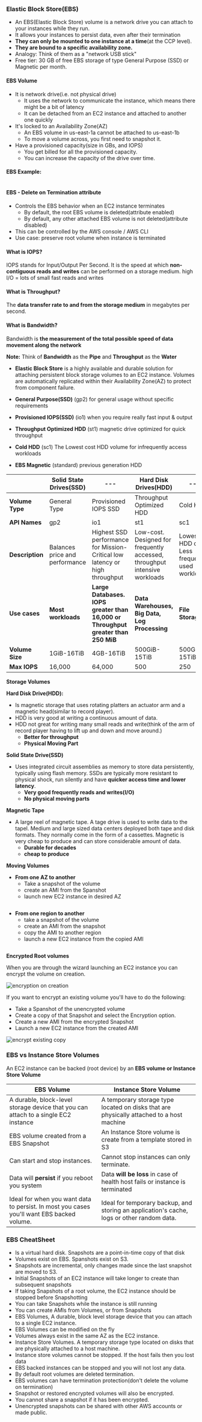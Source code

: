### Elastic Block Store(EBS)

* An EBS(Elastic Block Store) volume is a network drive you can attach to your instances while they run.
* It allows your instances to persist data, even after their termination
* **They can only be mounted to one instance at a time**(at the CCP level).
* **They are bound to a specific availability zone.**
* Analogy: Think of them as a "network USB stick"
* Free tier: 30 GB of free EBS storage of type General Purpose (SSD) or Magnetic per month.

#### EBS Volume

* It is network drive(i.e. not physical drive)
  * It uses the network to communicate the instance, which means there might be a bit of latency
  * It can be detached from an EC2 instance and attached to another one quickly
* It's locked to an Availability Zone(AZ)
  * An EBS volume in us-east-1a cannot be attached to us-east-1b
  * To move a volume across, you first need to snapshot it.
* Have a provisioned capacity(size in GBs, and IOPS)
  * You get billed for all the provisioned capacity.
  * You can increase the capacity of the drive over time.

#### EBS Example:

<img src="../images/ebs/ebs-volume-example.png" alt="">

#### EBS - Delete on Termination attribute

* Controls the EBS behavior when an EC2 instance terminates
  * By default, the root EBS volume is deleted(attribute enabled)
  * By default, any other attached EBS volume is not deleted(attribute disabled)
* This can be controlled by the AWS console / AWS CLI
* Use case: preserve root volume when instance is terminated

#### What is IOPS? 
IOPS stands for Input/Output Per Second. It is the speed at which **non-contiguous reads and writes** can be performed on a storage medium. high I/O = lots of small fast reads and writes

#### What is Throughput?
The **data transfer rate to and from the storage medium**  in megabytes per second.

#### What is Bandwidth?

Bandwidth is **the measurement of the total possible speed of data movement along the network**

**Note:** Think of **Bandwidth** as the **Pipe** and **Throughput** as the **Water**

* **Elastic Block Store** is a highly available and durable solution for attaching persistent block storage volumes to an EC2 instance. Volumes are automatically replicated within their Availability Zone(AZ) to protect from component failure.

* **General Purpose(SSD)**  (gp2) for general usage without specific requirements
* **Provisioned IOPS(SSD)** (io1) when you require really fast input & output
* **Throughput Optimized HDD** (st1) magnetic drive optimized for quick throughput
* **Cold HDD** (sc1) The Lowest cost HDD volume for infrequently access workloads
* **EBS Magnetic** (standard) previous generation HDD

|                 | Solid State Drives(SSD)        | ---                                                                              | Hard Disk Drives(HDD)                                                      | ---                                              |                      |
|-----------------|--------------------------------|----------------------------------------------------------------------------------|----------------------------------------------------------------------------|--------------------------------------------------|----------------------|
| **Volume Type** | General Type                   | Provisioned IOPS SSD                                                             | Throughput Optimized HDD                                                   | Cold HDD                                         | EBS Magnetic         |
| **API Names**   | gp2                            | io1                                                                              | st1                                                                        | sc1                                              | standard             |
| **Description** | Balances price and performance | Highest SSD performance for Mission-Critical low latency or high throughput      | Low-cost. Designed for frequently accessed, throughput intensive workloads | Lowest HDD cost. Less frequently used workloads. |                      |
| **Use cases**   | **Most workloads**             | **Large Databases. IOPS greater than 16,000 or Throughput greater than 250 MiB** | **Data Warehouses, Big Data, Log Processing**                              | **File Storage**                                 | **Archival storage** |
| **Volume Size** | 1GiB-16TiB                     | 4GB-16TiB                                                                        | 500GiB-15TiB                                                               | 500GiB-15TiB                                     | 500GiB-15TiB         |
| **Max IOPS**    | 16,000                         | 64,000                                                                           | 500                                                                        | 250                                              | 40-200               |


**Storage Volumes**

**Hard Disk Drive(HDD):**

* Is magnetic storage that uses rotating platters an actuator arm and a magnetic head(similar to record player).
* HDD is very good at writing a continuous amount of data.
* HDD not great for writing many small reads and write(think of the arm of record player having to lift up and down and move around.)
  * **Better for throughput**
  * **Physical Moving Part**

**Solid State Drive(SSD)**

* Uses integrated circuit assemblies as memory to store data persistently, typically using flash memory. SSDs are typically more resistant to physical shock, run silently and have **quicker access time and lower latency**.
  * **Very good frequently reads and writes(I/O)**
  * **No physical moving parts**

**Magnetic Tape**
* A large reel of magnetic tape. A tage drive is used to write data to the tapel. Medium and large sized data centers deployed both tape and disk formats. They normally come in the form of a cassettes. Magnetic is very cheap to produce and can store considerable amount of data.
  * **Durable for decades**
  * **cheap to produce**

**Moving Volumes**

* **From one AZ to another**
  * Take a snapshot of the volume
  * create an AMI from the Spanshot
  * launch new EC2 instance in desired AZ

<img src="../images/ebs/move-from-one-az-to-another.png" alt="">

* **From one region to another**
  * take a snapshot of the volume
  * create an AMI from the snapshot
  * copy the AMI to another region
  * launch a new EC2 instance from the copied AMI

<img src="../images/ebs/move-from-one-region-to-another.png" alt="">

**Encrypted Root volumes**

When you are through the wizard launching an EC2 instance you can encrypt the volume on creation.

<img src="../images/ec2/encryption-on-creation.png" alt="encryption on creation">

If you want to encrypt an existing volume you'll have to do the following:
* Take a Spanshot of the unencrypted volume
* Create a copy of that Snapshot and select the Encryption option.
* Create a new AMI from the encrypted Snapshot
* Launch a new EC2 instance from the created AMI

<img src="../images/ec2/encrypt-existing-copy.png" alt="encrypt existing copy">

### EBS vs Instance Store Volumes

An EC2 instance can be backed (root device) by an **EBS volume or Instance Store Volume**

| EBS Volume                                                                                | Instance Store Volume                                                                      |
|-------------------------------------------------------------------------------------------|--------------------------------------------------------------------------------------------|
| A durable, block-level storage device that you can attach to a single EC2 instance        | A temporary storage type located on disks that are physically attached to a host machine   |
| EBS volume created from a EBS Snapshot                                                    | An Instance Store volume is create from a template stored in S3                            |
| Can start and stop instances.                                                             | Cannot stop instances can only terminate.                                                  |
| Data will **persist** if you reboot you system                                            | Data **will be loss** in case of health host fails or instance is terminated               |
| Ideal for when you want data to persist. In most you cases you'll want EBS backed volume. | Ideal for temporary backup, and storing an application's cache, logs or other random data. |

### EBS CheatSheet
* Is a virtual hard disk. Snapshots are a point-in-time copy of that disk
* Volumes exist on EBS. Spanshots exist on S3.
* Snapshots are incremental, only changes made since the last snapshot are moved to S3.
* Initial Snapshots of an EC2 instance will take longer to create than subsequent snapshots
* If taking Snapshots of a root volume, the EC2 instance should be stopped before Snapshotting
* You can take Snapshots while the instance is still running
* You can create AMIs from Volumes, or from Snapshots
* EBS Volumes, A durable, block level storage device that you can attach to a single EC2 instance.
* EBS Volumes can be modified on the fly
* Volumes always exist in the same AZ as the EC2 instance.
* Instance Store Volumes. A temporary storage type located on disks that are physically attached to a host machine.
* Instance store volumes cannot be stopped. If the host fails then you lost data
* EBS backed instances can be stopped and you will not lost any data.
* By default root volumes are deleted termination.
* EBS volumes can have termination protection(don't delete the volume on termination)
* Snapshot or restored encrypted volumes will also be encrypted.
* You cannot share a snapshot if it has been encrypted.
* Unencrypted snapshots can be shared with other AWS accounts or made public.


